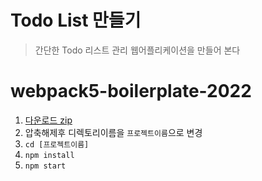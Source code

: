 # Todo List 만들기

> 간단한 Todo 리스트 관리 웹어플리케이션을 만들어 본다

# webpack5-boilerplate-2022

1. [다운로드 zip](https://github.com/advanced-webapps-class/webpack5-boilerplate-2022/archive/refs/heads/main.zip)
1. 압축해제후 디렉토리이름을 `프로젝트이름`으로 변경
1. `cd [프로젝트이름]`
1. `npm install`
1. `npm start`
